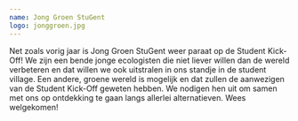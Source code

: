 ```yaml
---
name: Jong Groen StuGent
logo: jonggroen.jpg
---
```

Net zoals vorig jaar is Jong Groen StuGent weer paraat op de Student Kick-Off!
We zijn een bende jonge ecologisten die niet liever willen dan de wereld verbeteren en dat willen we ook uitstralen in ons standje in de student village. Een andere, groene wereld is mogelijk en dat zullen de aanwezigen van de Student Kick-Off geweten hebben. We nodigen hen uit om samen met ons op ontdekking te gaan langs allerlei alternatieven. Wees welgekomen!